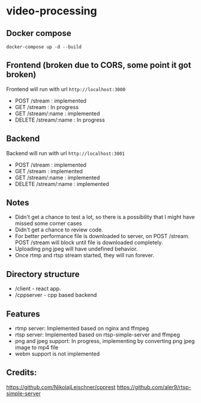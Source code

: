 # video-processing

## Docker compose
`docker-compose up -d --build`

## Frontend (broken due to CORS, some point it got broken)
Frontend will run with url `http://localhost:3000`
* POST /stream : implemented
* GET /stream : In progress
* GET /stream/:name : implemented
* DELETE /stream/:name : In progress

## Backend
Backend will run with url `http://localhost:3001`
* POST /stream : implemented
* GET /stream : implemented
* GET /stream/:name : implemented
* DELETE /stream/:name : implemented

## Notes
* Didn't get a chance to test a lot, so there is a possibility that I might have missed some corner cases
* Didn't get a chance to review code.
* For better performance file is downloaded to server, on POST /stream. POST /stream will block until file is downloaded completely.
* Uploading png jpeg will have undefined behavior.
* Once rtmp and rtsp stream started, they will run forever.  

## Directory structure
* /client - react app. 
* /cppserver - cpp based backend

## Features
* rtmp server: Implemented based on nginx and ffmpeg
* rtsp server: Implemented based on rtsp-simple-server and ffmpeg
* png and jpeg support: In progress, implementing by converting png jpeg image to mp4 file
* webm support is not implemented

## Credits:
https://github.com/NikolajLeischner/cpprest
https://github.com/aler9/rtsp-simple-server
